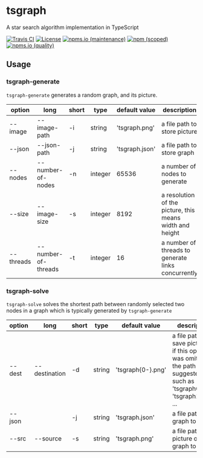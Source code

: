 # tsgraph

A star search algorithm implementation in TypeScript

[![Travis CI](https://img.shields.io/travis/com/kei-g/tsgraph?logo=travis&style=plastic)](https://www.travis-ci.com/github/kei-g/tsgraph)
[![License](https://img.shields.io/github/license/kei-g/tsgraph?style=plastic)](https://opensource.org/licenses/BSD-3-Clause)
[![npms.io (maintenance)](https://img.shields.io/npms-io/maintenance-score/@kei-g/tsgraph?style=plastic)](https://npms.io/search?q=%40kei-g%2Ftsgraph)
[![npm (scoped)](https://img.shields.io/npm/v/@kei-g/tsgraph?logo=npm&style=plastic)](https://npmjs.com/@kei-g/tsgraph)
[![npms.io (quality)](https://img.shields.io/npms-io/quality-score/@kei-g/tsgraph?style=plastic)](https://npms.io/search?q=%40kei-g%2Ftsgraph)

## Usage

### tsgraph-generate

`tsgraph-generate` generates a random graph, and its picture.

| option | long | short | type | default value | description |
| ---- | ---- | ---- | ---- | ---- | ---- |
| --image | --image-path | -i | string | 'tsgraph.png' | a file path to store picture |
| --json | --json-path | -j | string | 'tsgraph.json' | a file path to store graph |
| --nodes | --number-of-nodes | -n | integer | 65536 | a number of nodes to generate |
| --size | --image-size | -s | integer | 8192 | a resolution of the picture, this means width and height |
| --threads | --number-of-threads | -t | integer | 16 | a number of threads to generate links concurrently |

### tsgraph-solve

`tsgraph-solve` solves the shortest path between randomly selected two nodes in a graph which is typically generated by `tsgraph-generate`

| option | long | short | type | default value | description |
| ---- | ---- | ---- | ---- | ---- | ---- |
| --dest | --destination | -d | string | 'tsgraph{0-}.png' | a file path to save picture <br> if this option was omitted, the path is suggested such as 'tsgraph0.png', 'tsgraph1.png', ... |
| --json | | -j | string | 'tsgraph.json' | a file path of graph to solve |
| --src | --source | -s | string | 'tsgraph.png' | a file path to a picture of the graph to solve |
